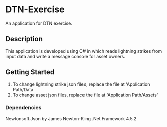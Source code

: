 # DTN-Exercise
An application for DTN exercise.

## Description

This application is developed using C# in which reads lightning strikes from input data and write a message console for asset owners.

## Getting Started
1. To change lightning strike json files, replace the file at 'Application Path/Data
2. To change asset json files, replace the file at 'Application Path/Assets'

### Dependencies

Newtonsoft.Json by James Newton-King
.Net Framework 4.5.2
